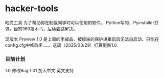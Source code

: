 # hacker-tools
哈克工具 为了帮助你在制裁同学时可以使用的软件。
Python写的，Pyinstaller打包，目前360报木马，后续尝试解决。

现版本 Preview 1.0 是上周的半成品，被控端的保护进重启后无法自启动、只能在config.cfg中修改IP.....。这周（2025/03/29）打算更新1.0.

### 目前计划
1.0 修改Bug
1.01 加入中文.英文支持
